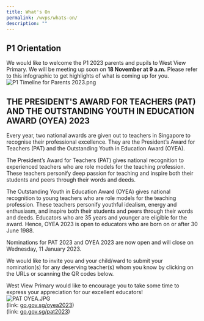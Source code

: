 ```yaml
---
title: What's On
permalink: /wvps/whats-on/
description: ""
---
```

P1 Orientation
--------------

We would like to welcome the P1 2023 parents and pupils to West View Primary. We will be meeting up soon on **18 November at 9 a.m.** Please refer to this infographic to get highlights of what is coming up for you.  
![P1 Timeline for Parents 2023.png](https://westviewpri.moe.edu.sg/qql/slot/u539/2022/P1%20Timeline%20for%20Parents%202023.png)  

THE PRESIDENT'S AWARD FOR TEACHERS (PAT) AND THE OUTSTANDING YOUTH IN EDUCATION AWARD (OYEA) 2023
-------------------------------------------------------------------------------------------------

Every year, two national awards are given out to teachers in Singapore to recognise their professional excellence. They are the President’s Award for Teachers (PAT) and the Outstanding Youth in Education Award (OYEA).  
  
The President’s Award for Teachers (PAT) gives national recognition to experienced teachers who are role models for the teaching profession. These teachers personify deep passion for teaching and inspire both their students and peers through their words and deeds.  
  
The Outstanding Youth in Education Award (OYEA) gives national recognition to young teachers who are role models for the teaching profession. These teachers personify youthful idealism, energy and enthusiasm, and inspire both their students and peers through their words and deeds. Educators who are 35 years and younger are eligible for the award. Hence, OYEA 2023 is open to educators who are born on or after 30 June 1988.  
  
  
Nominations for PAT 2023 and OYEA 2023 are now open and will close on Wednesday, 11 January 2023.  
  
We would like to invite you and your child/ward to submit your nomination(s) for any deserving teacher(s) whom you know by clicking on the URLs or scanning the QR codes below.   
  
West View Primary would like to encourage you to take some time to express your appreciation for our excellent educators!  
![PAT  OYEA.JPG](https://westviewpri.moe.edu.sg/qql/slot/u539/2020/Whats%20On/PAT%20%20OYEA.JPG)  
(link: [go.gov.sg/oyea2023](http://go.gov.sg/oyea2023))  
(link: [go.gov.sg/pat2023](http://go.gov.sg/pat2023))